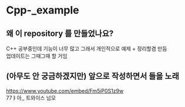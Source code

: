 # Cpp-_example
## 왜 이 repository 를 만들었나요?
C++ 공부중인데 기능이 너무 많고 그래서 개인적으로 예제 + 정리할겸 만듬  
업데이트는 그때그때 할 거임  
## (아무도 안 궁금하겠지만) 앞으로 작성하면서 들을 노래
https://www.youtube.com/embed/Fm5iP0S1z9w  
77ㅑ아,, 트와이스 넘모 
